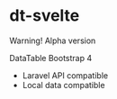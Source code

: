 # dt-svelte

Warning! Alpha version

DataTable Bootstrap 4

- Laravel API compatible
- Local data compatible 
